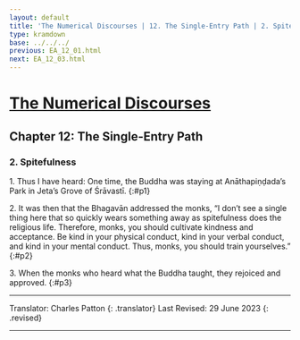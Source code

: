 ```yaml
---
layout: default
title: 'The Numerical Discourses | 12. The Single-Entry Path | 2. Spitefulness'
type: kramdown
base: ../../../
previous: EA_12_01.html
next: EA_12_03.html
---
```


# [The Numerical Discourses](../index.html)
## Chapter 12: The Single-Entry Path
### 2. Spitefulness

1\. Thus I have heard: One time, the Buddha was staying at Anāthapiṇḍada’s Park in Jeta’s Grove of Śrāvastī.
{:#p1}

2\. It was then that the Bhagavān addressed the monks, “I don’t see a single thing here that so quickly wears something away as spitefulness does the religious life. Therefore, monks, you should cultivate kindness and acceptance. Be kind in your physical conduct, kind in your verbal conduct, and kind in your mental conduct. Thus, monks, you should train yourselves.”
{:#p2}

3\. When the monks who heard what the Buddha taught, they rejoiced and approved.
{:#p3}

---

Translator: Charles Patton
{: .translator}
Last Revised: 29 June 2023
{: .revised}

---